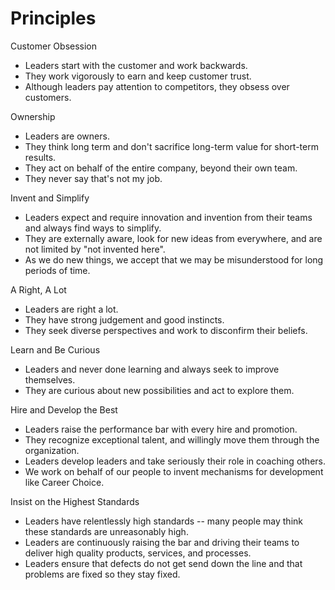 # Principles

Customer Obsession

- Leaders start with the customer and work backwards.
- They work vigorously to earn and keep customer trust.
- Although leaders pay attention to competitors, they obsess over customers.

Ownership

- Leaders are owners.
- They think long term and don't sacrifice long-term value for short-term results.
- They act on behalf of the entire company, beyond their own team.
- They never say that's not my job.

Invent and Simplify

- Leaders expect and require innovation and invention from their teams and always find ways to simplify.
- They are externally aware, look for new ideas from everywhere, and are not limited by "not invented here".
- As we do new things, we accept that we may be misunderstood for long periods of time.

A Right, A Lot

- Leaders are right a lot.
- They have strong judgement and good instincts.
- They seek diverse perspectives and work to disconfirm their beliefs.

Learn and Be Curious

- Leaders and never done learning and always seek to improve themselves.
- They are curious about new possibilities and act to explore them.

Hire and Develop the Best

- Leaders raise the performance bar with every hire and promotion.
- They recognize exceptional talent, and willingly move them through the organization.
- Leaders develop leaders and take seriously their role in coaching others.
- We work on behalf of our people to invent mechanisms for development like Career Choice.

Insist on the Highest Standards

- Leaders have relentlessly high standards -- many people may think these standards are unreasonably high.
- Leaders are continuously raising the bar and driving their teams to deliver high quality products, services, and processes.
- Leaders ensure that defects do not get send down the line and that problems are fixed so they stay fixed.
